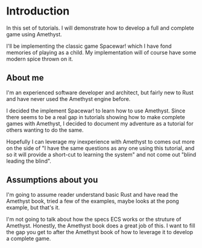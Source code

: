 # Introduction

In this set of tutorials. I will demonstrate how to develop a full and complete game using Amethyst.

I'll be implementing the classic game Spacewar! which I have fond memories of playing as a child. My implementation will of course have some modern spice thrown on it.

## About me

I'm an experienced software developer and architect, but fairly new to Rust and have never used the Amethyst engine before.

I decided the implement Spacewar! to learn how to use Amethyst. Since there seems to be a real gap in tutorials showing how to make complete games with Amethyst, I decided to document my adventure as a tutorial for others wanting to do the same.

Hopefully I can leverage my inexperience with Amethyst to comes out more on the side of "I have the same questions as any one using this tutorial, and so it will provide a short-cut to learning the system" and not come out "blind leading the blind".

## Assumptions about you

I'm going to assume reader understand basic Rust and have read the Amethyst book, tried a few of the examples, maybe looks at the pong example, but that's it.

I'm not going to talk about how the specs ECS works or the struture of Amethyst. Honestly, the Amethyst book does a great job of this.  I want to fill the gap you get to after the Amethyst book of how to leverage it to develop a complete game.